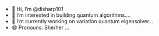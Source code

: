 - 👋 Hi, I’m @disharp101
- 👀 I’m interested in building quantum algorithms....
- 💞️ I’m currently working on variation quantum eigensolver...
- 😄 Pronouns: She/her ...

<!---
disharp101/disharp101 is a ✨ special ✨ repository because its `README.md` (this file) appears on your GitHub profile.
You can click the Preview link to take a look at your changes.
--->
